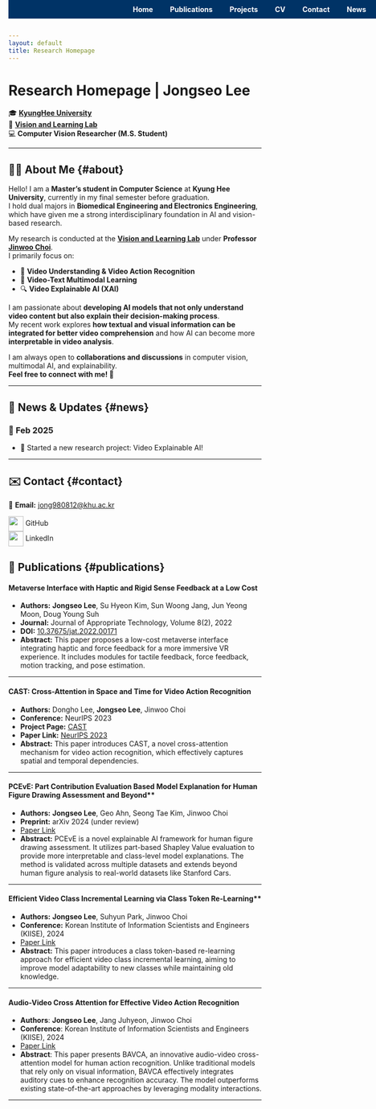 ```yaml
---
layout: default
title: Research Homepage
---
```


<style>
/* Fixed Navigation Bar */
.navbar {
    position: fixed;
    top: 0;
    width: 100%;
    background: #003366;
    padding: 10px 0;
    z-index: 1000;
    text-align: center;
}
.navbar a {
    color: white;
    padding: 10px 15px;
    text-decoration: none;
    font-weight: bold;
}
.navbar a:hover {
    background: #00509E;
}

/* Section Styles */
.section {
    padding: 80px 20px;
    max-width: 800px;
    margin: auto;
}
</style>

<!-- Navigation Bar -->
<div class="navbar">
    <a href="#home">Home</a>
    <a href="#publications">Publications</a>
    <a href="#projects">Projects</a>
    <a href="#cv">CV</a>
    <a href="#contact">Contact</a>
    <a href="#news">News</a>
</div>

# Research Homepage | Jongseo Lee  
🎓 **[KyungHee University](https://www.khu.ac.kr/eng/user/main/view.do)**  
🔬 **[Vision and Learning Lab](https://vll.khu.ac.kr/pub.html)**  
💻 **Computer Vision Researcher (M.S. Student)**  


---
## 🧑‍💻 About Me {#about}

Hello! I am a **Master’s student in Computer Science** at **Kyung Hee University**, currently in my final semester before graduation.  
I hold dual majors in **Biomedical Engineering and Electronics Engineering**, which have given me a strong interdisciplinary foundation in AI and vision-based research.  

My research is conducted at the **[Vision and Learning Lab](https://vll.khu.ac.kr/pub.html)** under **Professor [Jinwoo Choi](https://sites.google.com/site/jchoivision/)**.  
I primarily focus on:  
- 🎥 **Video Understanding & Video Action Recognition**  
- 📝 **Video-Text Multimodal Learning**  
- 🔍 **Video Explainable AI (XAI)**  

I am passionate about **developing AI models that not only understand video content but also explain their decision-making process**.  
My recent work explores **how textual and visual information can be integrated for better video comprehension** and how AI can become more **interpretable in video analysis**.  

I am always open to **collaborations and discussions** in computer vision, multimodal AI, and explainability.  
**Feel free to connect with me! 🚀**  

---



## 📰 News & Updates {#news}
### 📅 Feb 2025
- 📝 Started a new research project: Video Explainable AI!  


<!-- ### 📅 January 2024   -->
<!-- - 📝 Started a new research project!   -->



---


## ✉️ Contact {#contact}

📧 **Email:** jong980812@khu.ac.kr  

<a href="https://github.com/jong980812" target="_blank" style="text-decoration: none;">
    <img src="https://cdn-icons-png.flaticon.com/512/25/25231.png" width="30" style="vertical-align: middle;"> GitHub
</a>  
<br>
<a href="https://www.linkedin.com/in/jongseo-lee-a551ab244/" target="_blank" style="text-decoration: none;">
    <img src="https://cdn-icons-png.flaticon.com/512/174/174857.png" width="30" style="vertical-align: middle;"> LinkedIn
</a>  



## 📄 Publications {#publications}

#### **Metaverse Interface with Haptic and Rigid Sense Feedback at a Low Cost**  
- **Authors:** **Jongseo Lee**, Su Hyeon Kim, Sun Woong Jang, Jun Yeong Moon, Doug Young Suh  
- **Journal:** Journal of Appropriate Technology, Volume 8(2), 2022  
- **DOI:** [10.37675/jat.2022.00171](https://www.e-jat.org/journal/view.php?doi=10.37675/jat.2022.00171)  
- **Abstract:** This paper proposes a low-cost metaverse interface integrating haptic and force feedback for a more immersive VR experience. It includes modules for tactile feedback, force feedback, motion tracking, and pose estimation.  

---

#### **CAST: Cross-Attention in Space and Time for Video Action Recognition**  
- **Authors:** Dongho Lee, **Jongseo Lee**, Jinwoo Choi  
- **Conference:** NeurIPS 2023  
- **Project Page:** [CAST](https://jong980812.github.io/CAST.github.io/)  
- **Paper Link:** [NeurIPS 2023](https://neurips.cc/virtual/2023/poster/70748)  
- **Abstract:** This paper introduces CAST, a novel cross-attention mechanism for video action recognition, which effectively captures spatial and temporal dependencies.  

---

#### PCEvE: Part Contribution Evaluation Based Model Explanation for Human Figure Drawing Assessment and Beyond**  
- **Authors:** **Jongseo Lee**, Geo Ahn, Seong Tae Kim, Jinwoo Choi  
- **Preprint:** arXiv 2024 (under review)  
- [Paper Link](https://arxiv.org/abs/2409.18260)  
- **Abstract:** PCEvE is a novel explainable AI framework for human figure drawing assessment. It utilizes part-based Shapley Value evaluation to provide more interpretable and class-level model explanations. The method is validated across multiple datasets and extends beyond human figure analysis to real-world datasets like Stanford Cars.  

---

#### Efficient Video Class Incremental Learning via Class Token Re-Learning**  
- **Authors:**  **Jongseo Lee**, Suhyun Park, Jinwoo Choi  
- **Conference:** Korean Institute of Information Scientists and Engineers (KIISE), 2024  
- [Paper Link](https://www.dbpia.co.kr/Journal/articleDetail?nodeId=NODE11862420)  
- **Abstract:** This paper introduces a class token-based re-learning approach for efficient video class incremental learning, aiming to improve model adaptability to new classes while maintaining old knowledge. 

---

 #### Audio-Video Cross Attention for Effective Video Action Recognition
-	**Authors**:  **Jongseo Lee**, Jang Juhyeon, Jinwoo Choi
- **Conference**: Korean Institute of Information Scientists and Engineers (KIISE), 2024
- [Paper Link](https://www.dbpia.co.kr/Journal/articleDetail?nodeId=NODE11862452)
- **Abstract**: This paper presents BAVCA, an innovative audio-video cross-attention model for human action recognition. Unlike traditional models that rely only on visual information, BAVCA effectively integrates auditory cues to enhance recognition accuracy. The model outperforms existing state-of-the-art approaches by leveraging modality interactions.
---


<!-- ## 🛠️ Research Projects {#projects}
### Project 1: **Project Title**  
- **Research Goal:**  
- **Technologies Used:**  
- **Related Papers/Code Links:**  

### Project 2: **Project Title**  
- **Research Goal:**  
- **Technologies Used:**  
- **Related Papers/Code Links:**  

--- -->

<!-- ## 📑 Curriculum Vitae (CV) {#cv}
### 🎓 Education  
- **M.S. in Computer Vision**, [KyungHee University](https://www.khu.ac.kr/eng/user/main/view.do)  
- **Researcher at** [Vision and Learning Lab](https://vll.khu.ac.kr/pub.html)  

📄 **[Download CV (PDF)](#)**  

--- -->

<!-- ## ✉️ Contact {#contact}
📍 **Location:** [KyungHee University](https://www.khu.ac.kr/eng/user/main/view.do)  
🔬 **Lab:** [Vision and Learning Lab](https://vll.khu.ac.kr/pub.html)  
📧 **Email:** your-email@example.com  
🔗 **GitHub:** [jong980812](https://github.com/jong980812)  
🔗 **LinkedIn:** [Jongseo Lee](https://www.linkedin.com/in/jongseo-lee-a551ab244/)  

--- -->



